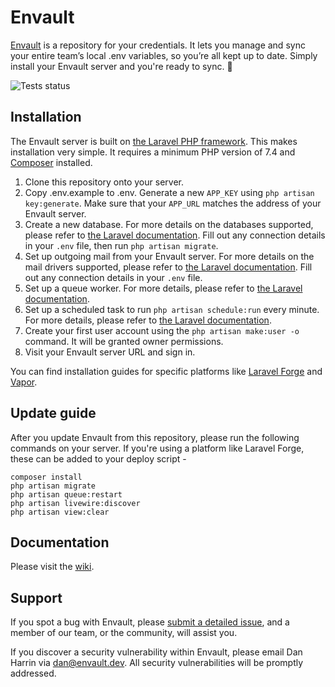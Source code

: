 # Envault

[Envault](https://envault.dev) is a repository for your credentials. It lets you manage and sync your entire team’s local .env variables, so you’re all kept up to date. Simply install your Envault server and you're ready to sync. 🚀

![Tests status](https://github.com/envault/envault/workflows/tests/badge.svg)

## Installation

The Envault server is built on [the Laravel PHP framework](https://laravel.com). This makes installation very simple. It requires a minimum PHP version of 7.4 and [Composer](https://getcomposer.org) installed.

1) Clone this repository onto your server.
2) Copy .env.example to .env. Generate a new `APP_KEY` using `php artisan key:generate`. Make sure that your `APP_URL` matches the address of your Envault server.
3) Create a new database. For more details on the databases supported, please refer to [the Laravel documentation](https://laravel.com/docs/7.x/database#introduction). Fill out any connection details in your `.env` file, then run `php artisan migrate`.
4) Set up outgoing mail from your Envault server. For more details on the mail drivers supported, please refer to [the Laravel documentation](https://laravel.com/docs/7.x/mail#introduction). Fill out any connection details in your `.env` file.
5) Set up a queue worker. For more details, please refer to [the Laravel documentation](https://laravel.com/docs/7.x/queues#introduction).
6) Set up a scheduled task to run `php artisan schedule:run` every minute. For more details, please refer to [the Laravel documentation](https://laravel.com/docs/7.x/scheduling#introduction).
7) Create your first user account using the `php artisan make:user -o` command. It will be granted owner permissions.
8) Visit your Envault server URL and sign in.

You can find installation guides for specific platforms like [Laravel Forge](https://vimeo.com/414958726) and [Vapor](https://github.com/envault/envault/wiki/Installing-Envault-on-Laravel-Vapor).

## Update guide

After you update Envault from this repository, please run the following commands on your server. If you're using a platform like Laravel Forge, these can be added to your deploy script -

```
composer install
php artisan migrate
php artisan queue:restart
php artisan livewire:discover
php artisan view:clear
```

## Documentation

Please visit the [wiki](https://github.com/envault/envault/wiki).

## Support

If you spot a bug with Envault, please [submit a detailed issue](https://github.com/envault/envault/issues), and a member of our team, or the community, will assist you.

If you discover a security vulnerability within Envault, please email Dan Harrin via [dan@envault.dev](mailto:dan@envault.dev). All security vulnerabilities will be promptly addressed.
